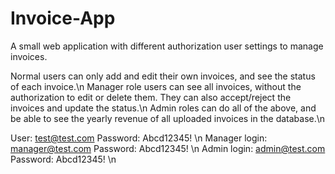# Invoice-App
A small web application with different authorization user settings to manage invoices.


Normal users can only add and edit their own invoices, and see the status of each invoice.\n
Manager role users can see all invoices, without the authorization to edit or delete them. They can also accept/reject the invoices and update the status.\n
Admin roles can do all of the above, and be able to see the yearly revenue of all uploaded invoices in the database.\n


User: test@test.com             Password: Abcd12345! \n
Manager login: manager@test.com Password: Abcd12345! \n
Admin login: admin@test.com     Password: Abcd12345! \n
